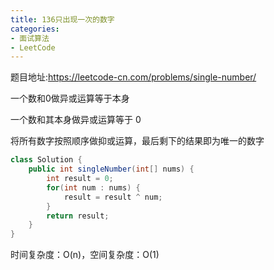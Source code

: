 ```yaml
---
title: 136只出现一次的数字
categories: 
- 面试算法
- LeetCode
---
```


题目地址:https://leetcode-cn.com/problems/single-number/

一个数和0做异或运算等于本身

一个数和其本身做异或运算等于 0

将所有数字按照顺序做抑或运算，最后剩下的结果即为唯一的数字

```java
class Solution {
    public int singleNumber(int[] nums) {
        int result = 0;
        for(int num : nums) {
            result = result ^ num;
        }
        return result;
    }
}
```

时间复杂度：O(n)，空间复杂度：O(1)